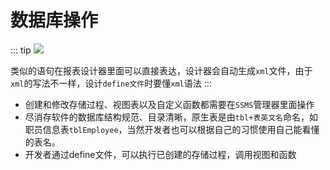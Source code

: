 # 数据库操作
::: tip
![](/images/jxc/45.svg)

类似的语句在报表设计器里面可以直接表达，设计器会自动生成`xml`文件，由于`xml`的写法不一样，设计`define文件`时要懂`xml`语法
:::
- 创建和修改存储过程、视图表以及自定义函数都需要在`SSMS`管理器里面操作
- 尽消存软件的数据库结构规范、目录清晰，原生表是由`tbl+表英文名`命名，如 职员信息表`tblEmployee`，当然开发者也可以根据自己的习惯使用自己能看懂的表名。
- 开发者通过define文件，可以执行已创建的存储过程，调用视图和函数
